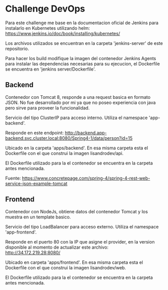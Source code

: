 # Challenge DevOps

Para este challenge me base en la documentacion oficial de Jenkins para instalarlo en Kubernetes utilizando helm:
https://www.jenkins.io/doc/book/installing/kubernetes/

Los archivos utilizados se encuentran en la carpeta 'jenkins-server' de este repositorio.

Para hacer los build modifique la imagen del contenedor Jenkins Agents para instalar las dependencias necesarias para su ejecucion, el Dockerfile se encuentra en 'jenkins server/Dockerfile'.

## Backend

Contenedor con Tomcat 8, responde a una request basica en formato JSON. No fue desarrollado por mi ya que no poseo experiencia con java pero sirve para proveer la funcionalidad.

Servicio del tipo ClusterIP para acceso interno. Utiliza el namespace 'app-backend'.

Responde en este endpoint: http://backend.app-backend.svc.cluster.local:8080/Spring4-1/data/person?id=15

Ubicado en la carpeta 'apps/backend'. En esa misma carpeta esta el Dockerfile con el que construi la imagen lisandrodev/api.

El Dockerfile utilizado para la el contenedor se encuentra en la carpeta antes mencionada.

Fuente: https://www.concretepage.com/spring-4/spring-4-rest-web-service-json-example-tomcat

## Frontend

Contenedor con NodeJs, obtiene datos del contenedor Tomcat y los muestra en un template basico.

Servicio del tipo LoadBalancer para acceso externo. Utiliza el namespace 'app-frontend'.

Responde en el puerto 80 con la IP que asigne el provider, en la version disponible al momento de actualizar este archivo: http://34.172.219.28:8080/

Ubicado en carpeta 'apps/frontend'. En esa misma carpeta esta el Dockerfile con el que construi la imagen lisandrodev/web.

El Dockerfile utilizado para la el contenedor se encuentra en la carpeta antes mencionada.

